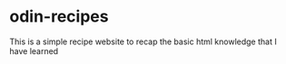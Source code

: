 # odin-recipes

This is a simple recipe website to recap the basic html knowledge 
that I have learned